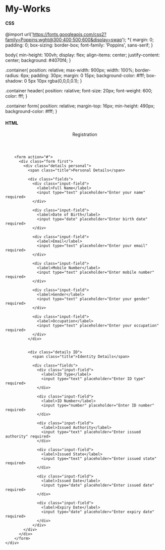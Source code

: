 # My-Works
<h4> CSS </h4>

@import url('https://fonts.googleapis.com/css2?family=Poppins:wght@300;400;500;600&display=swap');
*{
  margin: 0;
  padding: 0;
  box-sizing: border-box;
  font-family: 'Poppins', sans-serif;
} 

body{
  min-height: 100vh;
  display: flex;
  align-items: center;
  justify-content: center;
  background: #4070f4;
}

.container{
  position: relative;
  max-width: 900px;
  width: 100%;
  border-radius: 6px;
  padding: 30px;
  margin: 0 15px;
  background-color: #fff;
  box-shadow: 0 5px 10px rgba(0,0,0,0.1);
}

.container header{
  position: ralative;
  font-size: 20px;
  font-weight: 600;
  color: fff;
}

.container form{
  position: relative;
  margin-top: 16px;
  min-height: 490px;
  background-color: #fff;
}


<h4> HTML </h4>

<!DOCTYPE html>
<html>

<head>
  <meta charset="utf-8">
  <meta name="viewport" content="width=device-width">
  <title>Registration Form</title>
  <link href="style.css" rel="stylesheet" type="text/css" />
  <link rel="stylesheet" href="https://unicons.iconscout.com/release/v4.0.8/css/line.css">
</head>

<body>
  <div class="container">
        <header>Registration</header>
    
        <form action="#">
          <div class="form first">
            <div class="details personal">
              <span class="title">Personal Details</span>

              <div class="fields">
                <div class="input-field">
                  <label>Full Name</label>
                  <input type="text" placeholder="Enter your name" required>
                </div>

                <div class="input-field">
                  <label>Date of Birth</label>
                  <input type="date" placeholder="Enter birth date" required>
                </div>

                <div class="input-field">
                  <label>Email</label>
                  <input type="text" placeholder="Enter your email" required>
                </div>

                <div class="input-field">
                  <label>Mobile Number</label>
                  <input type="text" placeholder="Enter mobile number" required>
                </div>

                <div class="input-field">
                  <label>Gender</label>
                  <input type="text" placeholder="Enter your gender" required>
                </div>

                <div class="input-field">
                  <label>Occupation</label>
                  <input type="text" placeholder="Enter your occupation" required>
                </div>
              </div>


              <div class="details ID">
                <span class="title">Identity Details</span>

                <div class="fields">
                  <div class="input-field">
                    <label>ID Type</label>
                    <input type="text" placeholder="Enter ID type" required>
                  </div>

                  <div class="input-field">
                    <label>ID Number</label>
                    <input type="number" placeholder="Enter ID number" required>
                  </div>

                  <div class="input-field">
                    <label>Issued Authority</label>
                    <input type="text" placeholder="Enter issued authority" required>
                  </div>

                  <div class="input-field">
                    <label>Issued State</label>
                    <input type="text" placeholder="Enter issued state" required>
                  </div>

                  <div class="input-field">
                    <label>Issued Date</label>
                    <input type="date" placeholder="Enter issued date" required>
                  </div>

                  <div class="input-field">
                    <label>Expiry Date</label>
                    <input type="date" placeholder="Enter expiry date" required>
                  </div>
                </div>
            </div>
          </div>
        </form>
    </div>
  <script src="script.js"></script>
</body>

</html>
